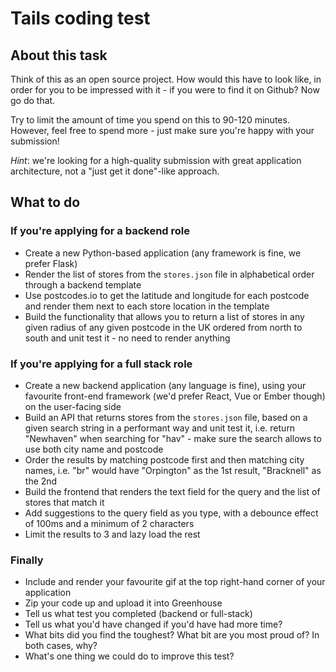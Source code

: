 # Tails coding test

## About this task

Think of this as an open source project. How would this have to look like, in order for you to be impressed with it - if you were to find it on Github? Now go do that.

Try to limit the amount of time you spend on this to 90-120 minutes. However, feel free to spend more - just make sure you're happy with your submission!

_Hint_: we're looking for a high-quality submission with great application architecture, not a "just get it done"-like approach.

## What to do

### If you're applying for a backend role

* Create a new Python-based application (any framework is fine, we prefer Flask)
* Render the list of stores from the `stores.json` file in alphabetical order through a backend template
* Use postcodes.io to get the latitude and longitude for each postcode and render them next to each store location in the template
* Build the functionality that allows you to return a list of stores in any given radius of any given postcode in the UK ordered from north to south and unit test it - no need to render anything

### If you're applying for a full stack role

* Create a new backend application (any language is fine), using your favourite front-end framework (we'd prefer React, Vue or Ember though) on the user-facing side
* Build an API that returns stores from the `stores.json` file, based on a given search string in a performant way and unit test it, i.e. return "Newhaven" when searching for "hav" - make sure the search allows to use both city name and postcode
* Order the results by matching postcode first and then matching city names, i.e. "br" would have "Orpington" as the 1st result, "Bracknell" as the 2nd
* Build the frontend that renders the text field for the query and the list of stores that match it
* Add suggestions to the query field as you type, with a debounce effect of 100ms and a minimum of 2 characters
* Limit the results to 3 and lazy load the rest

### Finally

* Include and render your favourite gif at the top right-hand corner of your application
* Zip your code up and upload it into Greenhouse
* Tell us what test you completed (backend or full-stack)
* Tell us what you'd have changed if you'd have had more time?
* What bits did you find the toughest? What bit are you most proud of? In both cases, why?
* What's one thing we could do to improve this test?
